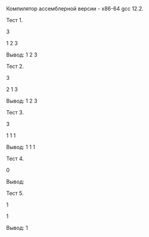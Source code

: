 Компилятор ассемблерной версии - x86-64 gcc 12.2.

Тест 1.

3

1 2 3

Вывод: 
1 2 3


Тест 2.

3

2 1 3

Вывод:
1 2 3

Тест 3.

3

1 1 1

Вывод:
1 1 1


Тест 4.

0

Вывод:


Тест 5.

1

1

Вывод:
1
